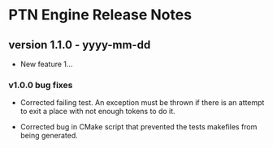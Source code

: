 # PTN Engine Release Notes

## version 1.1.0 - yyyy-mm-dd

 - New feature 1... 

### v1.0.0 bug fixes

- Corrected failing test. An exception must be thrown if there is an attempt
 to exit a place with not enough tokens to do it.

- Corrected bug in CMake script that prevented the tests makefiles from being
generated.
